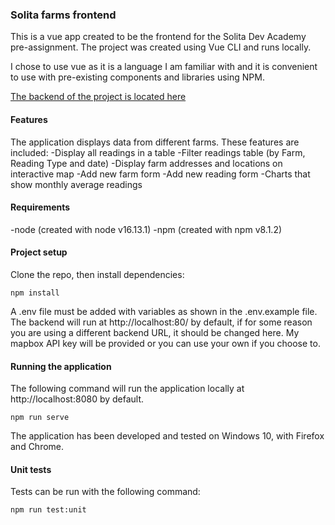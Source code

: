 ### Solita farms frontend
This is a vue app created to be the frontend for the Solita Dev Academy pre-assignment. The project was created using Vue CLI and runs locally.

I chose to use vue as it is a language I am familiar with and it is convenient to use with pre-existing components and libraries using NPM.

[The backend of the project is located here](https://github.com/jasonpa301/farms-backend)

#### Features
The application displays data from different farms. These features are included:
-Display all readings in a table
-Filter readings table (by Farm, Reading Type and date)
-Display farm addresses and locations on interactive map
-Add new farm form
-Add new reading form
-Charts that show monthly average readings


#### Requirements
-node (created with node v16.13.1)
-npm  (created with npm v8.1.2)

#### Project setup

Clone the repo, then install dependencies:
```
npm install
```
A .env file must be added with variables as shown in the .env.example file. The backend will run at http://localhost:80/ by default, if for some reason you are using a different backend URL, it should be changed here. My mapbox API key will be provided or you can use your own if you choose to.

#### Running the application
The following command will run the application locally at http://localhost:8080 by default.
```
npm run serve
```
The application has been developed and tested on Windows 10, with Firefox and Chrome.

#### Unit tests

Tests can be run with the following command:
```
npm run test:unit
```